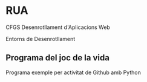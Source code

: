 # RUA

CFGS Desenrotllament d'Aplicacions Web

Entorns de Desenrotllament

## Programa del joc de la vida

Programa exemple per activitat de Github amb Python


